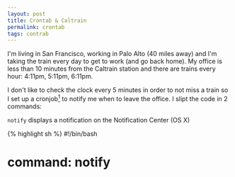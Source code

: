```yaml
---
layout: post
title: Crontab & Caltrain
permalink: crontab
tags: contrab
---
```


I'm living in San Francisco, working in Palo Alto (40 miles away) and I'm taking the train every day to get to work (and go back home). My office is less than 10 minutes from the Caltrain station and there are trains every hour: 4:11pm, 5:11pm, 6:11pm.

I don't like to check the clock every 5 minutes in order to not miss a train so I set up a cronjob[^1] to notify me when to leave the office. I slipt the code in 2 commands:

 ```notify``` displays a notification on the Notification Center (OS X)

{% highlight sh %}
#!/bin/bash
# command: notify <text> <title>

osascript -e "display notification \"$1\" with title \"$2\""
{% endhighlight %}



```loctify``` displays a notification (through the previous command) but only when connected to a specific wifi network (I don't want to be disturbed at home with those notifications)
{% highlight sh %}
#!/bin/bash
# command: loctify <text> <title> [<ssid>]
# ssid can be a regex, "my_wifi*" would work for "my_wifi1", "my_wifi2234", etc.

SSID="$(/System/Library/PrivateFrameworks/Apple80211.framework/Versions/Current/Resources/airport -I | sed -e "s/^  *SSID: //p" -e d)"

if [[ -z "$3" || $SSID == $3 ]]; then
    /usr/local/bin/notify "$@"
fi
{% endhighlight %}

and beside the 2 commands, the final step is to set up the ```crontab```:

{% highlight sh %}
SSID="<YOUR_SSID>"
CALTRAIN_TITLE="Caltrain Alert"

55 15-18 * * 1-5     /usr/local/bin/loctify "Caltrain in 15 minutes" "$CALTRAIN_TITLE" "$SSID"
58 15-18 * * 1-5     /usr/local/bin/loctify "SAFE to leave. Caltrain in 12 minutes" "$CALTRAIN_TITLE" "$SSID"
00 16-19 * * 1-5     /usr/local/bin/loctify "LEAVE NOW. Caltrain in 10 minutes" "$CALTRAIN_TITLE" "$SSID"
11 16-19 * * 1-5     /usr/local/bin/loctify "Caltrain left. Next in 1 hour" "$CALTRAIN_TITLE" "$SSID"
{% endhighlight %}

The first rule is to run the command at 15:55, 16:55, 17:55 and 18:55. The second runs at 58, etc.

And here is the result:

![Notification](/media/crontrain/notification.png)

If you are interested to use this on your computer, you can get the code on my github (being comfortable with shell is strongly recommended):

[boertel/crontrain](https://github.com/boertel/crontrain)


#### Footnotes:

[^1]: [cronjob](http://en.wikipedia.org/wiki/Cron): program executed at a specific (usually recurring) time.
